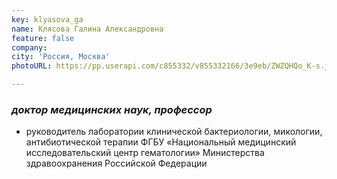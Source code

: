 ```yaml
---
key: klyasova_ga
name: Клясова Галина Александровна
feature: false
company: 
city: 'Россия, Москва'
photoURL: https://pp.userapi.com/c855332/v855332166/3e9eb/ZWZQHQo_K-s.jpg

---
```


### *доктор медицинских наук, профессор*

- руководитель лаборатории клинической бактериологии, микологии, антибиотической терапии ФГБУ «Национальный медицинский исследовательский центр гематологии» Министерства здравоохранения Российской Федерации